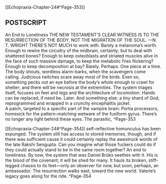 [[Echopraxia-Chapter-24#^Page-353]]
## POSTSCRIPT
An End to Loneliness
THE NEW TESTAMENT’S CLEAR WITNESS IS TO THE RESURRECTION OF THE BODY, NOT THE MIGRATION OF THE SOUL.
—N. T. WRIGHT
THERE’S NOT MUCH to work with. Barely a melanoma’s worth. Enough to rewire the circuitry of the midbrain, certainly; but to deal with shattered bones? Enough to keep osteoblasts and striated muscles alive in the face of such massive damage, to keep the metabolic fires flickering? Enough to keep decomposition at bay?
Barely. Perhaps. One piece at a time.
The body shouts, wordless alarm-barks, when the scavengers come calling. Judicious twitches scare away most of the birds. Even so, something pecks out an eye before the body’s whole enough to crawl for shelter; and there will be necrosis at the extremities. The system triages itself, focuses on feet and legs and the architecture of locomotion. Hands can be replaced, if need be. Later.
And something else: a tiny shard of God, reprogrammed and wrapped in a crunchy encephalitis jacket. A patch, targeted to a specific part of the vampire brain: Portia processors, homesick for the pattern-matching wetware of the fusiform gyrus.
There’s no longer any light behind these eyes. The parasitic, ^Page-353

[[Echopraxia-Chapter-24#^Page-354]]
self-reflective homunculus has been expunged. The system still has access to stored memories, though, and if there was sufficient cause it could certainly replay the awestruck words of the late Rakshi Sengupta.
Can you imagine what those fuckers could do if they could actually stand to be in the same room together?
An end to loneliness. By now, the system that was Daniel Brüks seethes with it. His is the blood of the covenant; it will be shed for many.
It hauls its broken, stiff-legged chassis to its feet—only an observer for now, but soon, perhaps, an ambassador. The resurrection walks east, toward the new world.
Valerie’s legacy goes along for the ride. ^Page-354